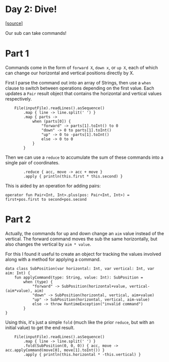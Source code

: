 # Day 2: Dive!

[[source]](../src/main/kotlin/Day2.kt)

Our sub can take commands!

# Part 1
Commands come in the form of `forward X`, `down x`, or `up X`, 
each of which can change our horizontal and vertical positions directly by X.

First I parse the command out into an array of Strings, then use a `when` clause to switch between operations depending
on the first value. Each updates a `Pair` result object that contains the horizontal and vertical values respectively.

```
    File(inputFile).readLines().asSequence()
        .map { line -> line.split(' ') }
        .map { parts ->
            when (parts[0]) {
                "forward" -> parts[1].toInt() to 0
                "down" -> 0 to parts[1].toInt()
                "up" -> 0 to -parts[1].toInt()
                else -> 0 to 0
            }
        }
```

Then we can use a `reduce` to accumulate the sum of these commands into a single pair of coordinates.

```
        .reduce { acc, move -> acc + move }
        .apply { println(this.first * this.second) }
```

This is aided by an operation for adding pairs:
```
operator fun Pair<Int, Int>.plus(pos: Pair<Int, Int>) = first+pos.first to second+pos.second
```

# Part 2
Actually, the commands for up and down change an `aim` value instead of the vertical. The forward command moves the sub
the same horizontally, but also changes the vertical by `aim * value`.

For this I found it useful to create an object for tracking the values involved along with a method for applying a
command.
```
data class SubPosition(var horizontal: Int, var vertical: Int, var aim: Int) {
    fun applyCommand(type: String, value: Int): SubPosition =
        when (type) {
            "forward" -> SubPosition(horizontal+value, vertical-(aim*value), aim)
            "down" -> SubPosition(horizontal, vertical, aim+value)
            "up" -> SubPosition(horizontal, vertical, aim-value)
            else -> throw RuntimeException("invalid command")
        }
}
```

Using this, it's just a simple `fold` (much like the prior `reduce`, but with an initial value) to get the end result.
``` 
    File(inputFile).readLines().asSequence()
        .map { line -> line.split(' ') }
        .fold(SubPosition(0, 0, 0)) { acc, move -> acc.applyCommand(move[0], move[1].toInt()) }
        .apply { println(this.horizontal * -this.vertical) }
```